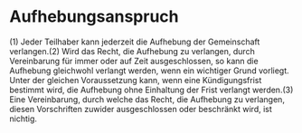 # Aufhebungsanspruch

(1) Jeder Teilhaber kann jederzeit die Aufhebung der Gemeinschaft verlangen.(2) Wird das Recht, die Aufhebung zu verlangen, durch Vereinbarung für immer oder auf Zeit ausgeschlossen, so kann die Aufhebung gleichwohl verlangt werden, wenn ein wichtiger Grund vorliegt. Unter der gleichen Voraussetzung kann, wenn eine Kündigungsfrist bestimmt wird, die Aufhebung ohne Einhaltung der Frist verlangt werden.(3) Eine Vereinbarung, durch welche das Recht, die Aufhebung zu verlangen, diesen Vorschriften zuwider ausgeschlossen oder beschränkt wird, ist nichtig. 

